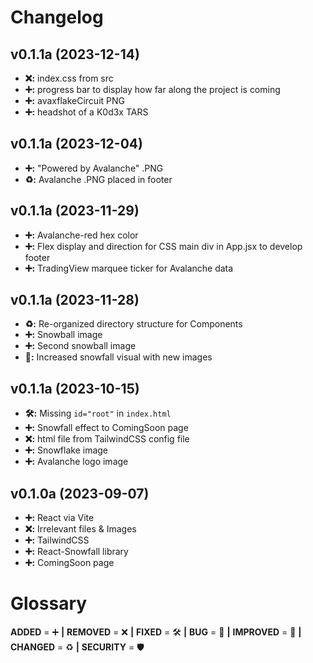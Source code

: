 # Changelog

## v0.1.1a (2023-12-14)
- **❌:** index.css from src
- **➕:** progress bar to display how far along the project is coming
- **➕:** avaxflakeCircuit PNG
- **➕:** headshot of a K0d3x TARS

## v0.1.1a (2023-12-04)
- **➕:** "Powered by Avalanche" .PNG 
- **♻️:** Avalanche .PNG placed in footer

## v0.1.1a (2023-11-29)
- **➕:** Avalanche-red hex color
- **➕:** Flex display and direction for CSS main div in App.jsx to develop footer
- **➕:** TradingView marquee ticker for Avalanche data

## v0.1.1a (2023-11-28)
- **♻️:** Re-organized directory structure for Components
- **➕:** Snowball image
- **➕:** Second snowball image
- **🚀:** Increased snowfall visual with new images

## v0.1.1a (2023-10-15)
- **🛠️:** Missing `id="root"` in `index.html`
- **➕:** Snowfall effect to ComingSoon page
- **❌:** html file from TailwindCSS config file
- **➕:** Snowflake image
- **➕:** Avalanche logo image

## v0.1.0a (2023-09-07)
- **➕:** React via Vite
- **❌:** Irrelevant files & Images
- **➕:** TailwindCSS 
- **➕:** React-Snowfall library
- **➕:** ComingSoon page

  
# Glossary
**ADDED** = ➕ **|**
**REMOVED** = ❌ **|**
**FIXED** = 🛠️ **|**
**BUG** = 🐞 **|**
**IMPROVED** = 🚀 **|**
**CHANGED** = ♻️ **|**
**SECURITY** = 🛡️ 
